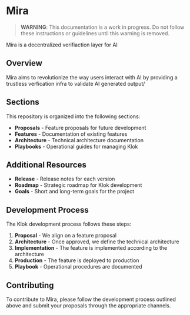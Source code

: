 # Mira

> **WARNING**: This documentation is a work in progress. Do not follow these instructions or guidelines until this warning is removed.

Mira is a decentralized verifiaction layer for AI

## Overview

Mira aims to revolutionize the way users interact with AI by providing a trustless verfication infra to validate AI generated output/

## Sections

This repository is organized into the following sections:

- **Proposals** - Feature proposals for future development
- **Features** - Documentation of existing features
- **Architecture** - Technical architecture documentation
- **Playbooks** - Operational guides for managing Klok

## Additional Resources

- **Release** - Release notes for each version
- **Roadmap** - Strategic roadmap for Klok development
- **Goals** - Short and long-term goals for the project

## Development Process

The Klok development process follows these steps:
1. **Proposal** - We align on a feature proposal
2. **Architecture** - Once approved, we define the technical architecture
3. **Implementation** - The feature is implemented according to the architecture
4. **Production** - The feature is deployed to production
5. **Playbook** - Operational procedures are documented

## Contributing

To contribute to Mira, please follow the development process outlined above and submit your proposals through the appropriate channels. 
